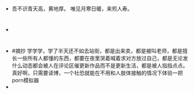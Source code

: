 - 吾不识青天高，黄地厚。
  唯见月寒日暖，来煎人寿。
- #
- #摘抄
  学学学，学了半天还不如去站街，都是出来卖，都是被叫老师，都是擅长一些所有人都懂的东西，都要在夜里哭着喊着求对方放过自己，都是无论发什么动态都会被人在评论区催更新作品而不是更新生活，都是被人指指点点。
  真好啊，只需要读博，一个社恐就能在不用和人肢体接触的情况下体验一把porn模拟器
-